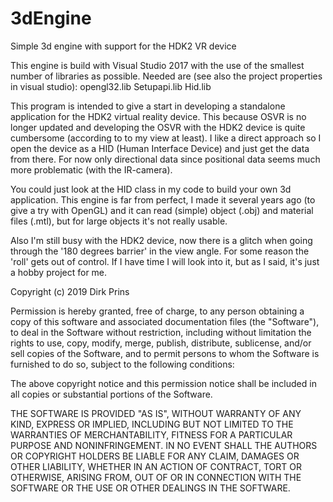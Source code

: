 # 3dEngine
Simple 3d engine with support for the HDK2 VR device

This engine is build with Visual Studio 2017 with the use of the smallest number of libraries as possible.
Needed are (see also the project properties in visual studio):
opengl32.lib
Setupapi.lib
Hid.lib

This program is intended to give a start in developing a standalone application for the HDK2 virtual reality device.
This because OSVR is no longer updated and developing the OSVR with the HDK2 device is quite cumbersome (according to to my view at least).
I like a direct approach so I open the device as a HID (Human Interface Device) and just get the data from there.
For now only directional data since positional data seems much more problematic (with the IR-camera).

You could just look at the HID class in my code to build your own 3d application.
This engine is far from perfect, I made it several years ago (to give a try with OpenGL) and it can read (simple) object (.obj) and material files (.mtl), but for large objects it's not really usable.

Also I'm still busy with the HDK2 device, now there is a glitch when going through the '180 degrees barrier' in the view angle. 
For some reason the 'roll' gets out of control.
If I have time I will look into it, but as I said, it's just a hobby project for me.

Copyright (c) 2019 Dirk Prins

Permission is hereby granted, free of charge, to any person obtaining a copy of this software and associated documentation files (the "Software"), to deal in the Software without restriction, including without limitation the rights to use, copy, modify, merge, publish, distribute, sublicense, and/or sell copies of the Software, and to permit persons to whom the Software is furnished to do so, subject to the following conditions:

The above copyright notice and this permission notice shall be included in all copies or substantial portions of the Software.

THE SOFTWARE IS PROVIDED "AS IS", WITHOUT WARRANTY OF ANY KIND, EXPRESS OR IMPLIED, INCLUDING BUT NOT LIMITED TO THE WARRANTIES OF MERCHANTABILITY, FITNESS FOR A PARTICULAR PURPOSE AND NONINFRINGEMENT. IN NO EVENT SHALL THE AUTHORS OR COPYRIGHT HOLDERS BE LIABLE FOR ANY CLAIM, DAMAGES OR OTHER LIABILITY, WHETHER IN AN ACTION OF CONTRACT, TORT OR OTHERWISE, ARISING FROM, OUT OF OR IN CONNECTION WITH THE SOFTWARE OR THE USE OR OTHER DEALINGS IN THE SOFTWARE.
